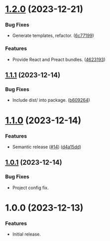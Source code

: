 # [1.2.0](https://github.com/Nosto/nosto-autocomplete/compare/v1.1.1...v1.2.0) (2023-12-21)


### Bug Fixes

* Generate templates, refactor. ([6c77199](https://github.com/Nosto/nosto-autocomplete/commit/6c77199bf1faae68c43913a7b2bf2ce73cf5cd23))


### Features

* Provide React and Preact bundles. ([4623193](https://github.com/Nosto/nosto-autocomplete/commit/46231934c9ca8bf1b914d1c30d1518e9d5c65f1c))

## [1.1.1](https://github.com/Nosto/nosto-autocomplete/compare/v1.1.0...v1.1.1) (2023-12-14)


### Bug Fixes

* Include dist/ into package. ([b609264](https://github.com/Nosto/nosto-autocomplete/commit/b60926447e109651da80476ad66298167847eca8))

# [1.1.0](https://github.com/Nosto/nosto-autocomplete/compare/v1.0.1...v1.1.0) (2023-12-14)


### Features

* Semantic release ([#14](https://github.com/Nosto/nosto-autocomplete/issues/14)) ([d4a15dd](https://github.com/Nosto/nosto-autocomplete/commit/d4a15dd4ae346d6a1004fc79e8d78aaddcba9ee7))


## [1.0.1](https://github.com/Nosto/nosto-autocomplete/compare/v1.0.0...v1.0.1) (2023-12-14)


### Bug Fixes

* Project config fix.


# 1.0.0 (2023-12-13)


### Features

* Initial release.
